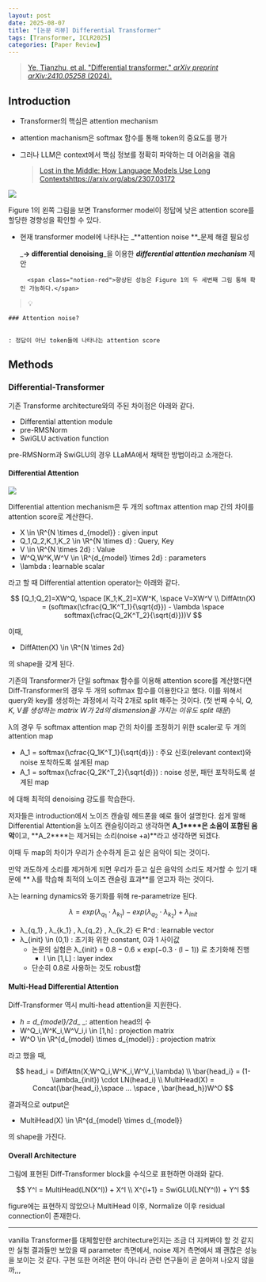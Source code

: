 ```yaml
---
layout: post
date: 2025-08-07
title: "[논문 리뷰] Differential Transformer"
tags: [Transformer, ICLR2025]
categories: [Paper Review]
---
```


> [Ye, Tianzhu, et al. "Differential transformer." ](https://arxiv.org/abs/2410.05258)[_arXiv preprint arXiv:2410.05258_](https://arxiv.org/abs/2410.05258)[ (2024).](https://arxiv.org/abs/2410.05258)



## Introduction

- Transformer의 핵심은 attention mechanism
- attention machanism은 softmax 함수를 통해 token의 중요도를 평가
- 그러나 LLM은 context에서 핵심 정보를 정확히 파악하는 데 어려움을 겪음

	> [Lost in the Middle: How Language Models Use Long Contextshttps://arxiv.org/abs/2307.03172](https://arxiv.org/abs/2307.03172)


![](https://prod-files-secure.s3.us-west-2.amazonaws.com/542b861c-36a8-4051-84e5-8804b6728dba/9083ea56-691a-4752-ae26-47f403431ac8/image.png?X-Amz-Algorithm=AWS4-HMAC-SHA256&X-Amz-Content-Sha256=UNSIGNED-PAYLOAD&X-Amz-Credential=ASIAZI2LB4663QRZQQMA%2F20250924%2Fus-west-2%2Fs3%2Faws4_request&X-Amz-Date=20250924T132007Z&X-Amz-Expires=3600&X-Amz-Security-Token=IQoJb3JpZ2luX2VjENX%2F%2F%2F%2F%2F%2F%2F%2F%2F%2FwEaCXVzLXdlc3QtMiJGMEQCIAuvvf1DuHdqvfOqggkB9pMNGIVWJ%2B9ALJiFiOdiUDI0AiAi%2FjXMrvSlz%2FQADUn489NzAH99ygNgdsEV5kVQEOiTSyr%2FAwheEAAaDDYzNzQyMzE4MzgwNSIM3IWtKmEGXGMfrwEpKtwDvAS6DY35IF0v%2BZ%2FTVlngp8OA01yayEBqC6OoVwmxVSXNPlbjHH8QGFX4K5QA6CZoJPA3IG87EbHKgzrO9ZYZfo6fbRTO%2B7ZyUP53Shh41Hjd8vYiPudAxhcamdW0UjlRTZa7spBECIAyjGgSA%2Fgnj%2BOzL4VYT1vnb%2BzRSWzGF2MdJZSjZzOTAgqDN9v1fd70OOZNkwwvuKF01gSbUVYQnDd7kmrIrZrvuNlCv0vrQA9n0PPs7jjCOBxUsbp3fsBAFseVJ5pupCS0BZV03dVOusPD0P0CtVBeVd6lXpoqjHsPIzwSf38F2AHWEdBs9aG7xElmAgjCKJ%2B8XbXY3c97L%2Fy5%2BNDVhcT%2Fi38B3ubqoVAR%2BO21%2FDY4O0VXxpvIZUACRhG0UYgN4AXm%2FBjsx7AsOV8pWZRujHktdA%2FNIXl5MkR7A%2BInuDsG79l7rFnYT%2Fewg3VElUthHt%2Fal3WZS6csbLhfEDssplH2RSyedzK6J%2Fqnj3CZCqdiIjc3B4bqfuowXZTYiOIEIaqanDz8F85xcFXF5r1cAA910sRWEoFEAjC91He9Rvs3ZlwyLZJf%2FnK%2Fhxpup3UIADJ6%2Fg1WRGwabGt%2FKwuzLssZ7S5YbY96BZaFWv%2FcIJ74AtaMqlwwwdHPxgY6pgEUl8LWtbANwG%2FukOzicWsSd%2FDM8ExCMs4u3n3k1XP4G09YFxYL%2FdOwhHUDhNxDrhtaEdNMT9UVbo%2FKLNfCysSWVEbFgLLbYzNriyGRu60BuWjptwnpIAcT68kNniLcNJIogUOxkhw%2Bpo1JL3mPbpozjg6p3OEFIF4cPqHXrYnAi06TWYOTlxh0lhm1%2BegtsZMKRp3U9V5gibU4kH%2FA4XvLCNt%2FAlF1&X-Amz-Signature=093270ce5bbeaa90643b36604920fdfe68a36c1adb4a590649c12eb010550687&X-Amz-SignedHeaders=host&x-amz-checksum-mode=ENABLED&x-id=GetObject)


Figure 1의 왼쪽 그림을 보면 Transformer model이 정답에 낮은 attention score를 할당한 경향성을 확인할 수 있다.

- 현재 transformer model에 나타나는 _**attention noise **_문제 해결 필요성

	_**→ differential denoising**_을 이용한 _**differential attention mechanism**_ 제안


		<span class="notion-red">향상된 성능은 Figure 1의 두 세번째 그림 통해 확인 가능하다.</span>


> 💡 


	### Attention noise?


	: 정답이 아닌 token들에 나타나는 attention score



## Methods



### Differential-Transformer


기존 Transforme architecture와의 주된 차이점은 아래와 같다.

- Differential attention module
- pre-RMSNorm
- SwiGLU activation function

pre-RMSNorm과 SwiGLU의 경우 LLaMA에서 채택한 방법이라고 소개한다.



#### Differential Attention


![](https://prod-files-secure.s3.us-west-2.amazonaws.com/542b861c-36a8-4051-84e5-8804b6728dba/116d70b2-1963-4810-9167-f4c7d8a06e8f/image.png?X-Amz-Algorithm=AWS4-HMAC-SHA256&X-Amz-Content-Sha256=UNSIGNED-PAYLOAD&X-Amz-Credential=ASIAZI2LB4663QRZQQMA%2F20250924%2Fus-west-2%2Fs3%2Faws4_request&X-Amz-Date=20250924T132007Z&X-Amz-Expires=3600&X-Amz-Security-Token=IQoJb3JpZ2luX2VjENX%2F%2F%2F%2F%2F%2F%2F%2F%2F%2FwEaCXVzLXdlc3QtMiJGMEQCIAuvvf1DuHdqvfOqggkB9pMNGIVWJ%2B9ALJiFiOdiUDI0AiAi%2FjXMrvSlz%2FQADUn489NzAH99ygNgdsEV5kVQEOiTSyr%2FAwheEAAaDDYzNzQyMzE4MzgwNSIM3IWtKmEGXGMfrwEpKtwDvAS6DY35IF0v%2BZ%2FTVlngp8OA01yayEBqC6OoVwmxVSXNPlbjHH8QGFX4K5QA6CZoJPA3IG87EbHKgzrO9ZYZfo6fbRTO%2B7ZyUP53Shh41Hjd8vYiPudAxhcamdW0UjlRTZa7spBECIAyjGgSA%2Fgnj%2BOzL4VYT1vnb%2BzRSWzGF2MdJZSjZzOTAgqDN9v1fd70OOZNkwwvuKF01gSbUVYQnDd7kmrIrZrvuNlCv0vrQA9n0PPs7jjCOBxUsbp3fsBAFseVJ5pupCS0BZV03dVOusPD0P0CtVBeVd6lXpoqjHsPIzwSf38F2AHWEdBs9aG7xElmAgjCKJ%2B8XbXY3c97L%2Fy5%2BNDVhcT%2Fi38B3ubqoVAR%2BO21%2FDY4O0VXxpvIZUACRhG0UYgN4AXm%2FBjsx7AsOV8pWZRujHktdA%2FNIXl5MkR7A%2BInuDsG79l7rFnYT%2Fewg3VElUthHt%2Fal3WZS6csbLhfEDssplH2RSyedzK6J%2Fqnj3CZCqdiIjc3B4bqfuowXZTYiOIEIaqanDz8F85xcFXF5r1cAA910sRWEoFEAjC91He9Rvs3ZlwyLZJf%2FnK%2Fhxpup3UIADJ6%2Fg1WRGwabGt%2FKwuzLssZ7S5YbY96BZaFWv%2FcIJ74AtaMqlwwwdHPxgY6pgEUl8LWtbANwG%2FukOzicWsSd%2FDM8ExCMs4u3n3k1XP4G09YFxYL%2FdOwhHUDhNxDrhtaEdNMT9UVbo%2FKLNfCysSWVEbFgLLbYzNriyGRu60BuWjptwnpIAcT68kNniLcNJIogUOxkhw%2Bpo1JL3mPbpozjg6p3OEFIF4cPqHXrYnAi06TWYOTlxh0lhm1%2BegtsZMKRp3U9V5gibU4kH%2FA4XvLCNt%2FAlF1&X-Amz-Signature=a9c98287b251729c26b8d176f60ba276530d9c4432c44af1868a29525510071e&X-Amz-SignedHeaders=host&x-amz-checksum-mode=ENABLED&x-id=GetObject)


Differential attention mechanism은 두 개의 softmax attention map 간의 차이를 attention score로 계산한다.

- X \in \R^{N \times d\_{model}} : given input
- Q\_1,Q\_2,K\_1,K\_2 \in \R^{N \times d} : Query, Key
- V \in \R^{N \times 2d} : Value
- W^Q,W^K,W^V \in \R^{d\_{model} \times 2d} : parameters
- \lambda : learnable scalar

라고 할 때 Differential attention operator는 아래와 같다.


$$
[Q_1;Q_2]=XW^Q, \space [K_1;K_2]=XW^K, \space V=XW^V \\
DiffAttn(X) = (softmax(\cfrac{Q_1K^T_1}{\sqrt{d}}) - \lambda \space softmax(\cfrac{Q_2K^T_2}{\sqrt{d}}))V
$$


이때,

- DiffAtten(X) \in \R^{N \times 2d}

의 shape을 갖게 된다.


기존의 Transformer가 단일 softmax 함수를 이용해 attention score를 계산했다면 Diff-Transformer의 경우 두 개의 softmax 함수를 이용한다고 했다. 이를 위해서 query와 key를 생성하는 과정에서 각각 2개로 split 해주는 것이다. <span class="notion-red">(첫 번째 수식, </span><span class="notion-red">_Q, K, V를 생성하는 matrix W가 2d의 dismension을 가지는 이유도 split 때문_</span><span class="notion-red">)</span>


 λ의 경우 두 softmax attention map 간의 차이를 조정하기 위한 scaler로 두 개의 attention map

- A\_1 = softmax(\cfrac{Q\_1K^T\_1}{\sqrt{d}}) : 주요 신호(relevant context)와 noise 포착하도록 설계된 map
- A\_1 = softmax(\cfrac{Q\_2K^T\_2}{\sqrt{d}}) : noise 성분, 패턴 포착하도록 설계된 map 

에 대해 최적의 denoising 강도를 학습한다.


저자들은 introduction에서 노이즈 캔슬링 헤드폰을 예로 들어 설명한다. 쉽게 말해 Differential Attention을 노이즈 캔슬링이라고 생각하면 **A\_1****은 소음이 포함된 음악**이고, **A\_2****는 제거되는 소리(noise +a)**라고 생각하면 되겠다. 


이때 두 map의 차이가 우리가 순수하게 듣고 싶은 음악이 되는 것이다. 


만약 과도하게 소리를 제거하게 되면 우리가 듣고 싶은 음악의 소리도 제거할 수 있기 때문에 ** λ를 학습해 최적의 노이즈 캔슬링 효과**를 얻고자 하는 것이다.


λ는 learning dynamics와 동기화를 위해 re-parametrize 된다.


$$
\lambda = exp(\lambda_{q_1} \cdot \lambda_{k_1}) - exp(\lambda_{q_2} \cdot \lambda_{k_2}) + \lambda_{init}
$$

- λ\_{q\_1} , λ\_{k\_1} , λ\_{q\_2} , λ\_{k\_2} ∈ R^d : learnable vector
- λ\_{init} \in (0,1) : 초기화 위한 constant, 0과 1 사이값
	- 논문의 실험은 λ\_{init} = 0.8 − 0.6 × exp(−0.3 · (l − 1)) 로 초기화해 진행
		- l \in [1,L] : layer index
	- 단순히 0.8로 사용하는 것도 robust함


#### **Multi-Head Differential Attention**


Diff-Transformer 역시 multi-head attention을 지원한다.

- _h = d\_{model}/2d__ _: attention head의 수
- W^Q\_i,W^K\_i,W^V\_i,i \in [1,h] : projection matrix
- W^O \in \R^{d\_{model} \times d\_{model}} : projection matrix

라고 했을 때,


$$
head_i = DiffAttn(X;W^Q_i,W^K_i,W^V_i,\lambda) \\
\bar{head_i} = (1-\lambda_{init}) \cdot LN(head_i) \\
MultiHead(X) = Concat(\bar{head_i},\space ... \space , \bar{head_h})W^O
$$


결과적으로 output은

- MultiHead(X) \in \R^{d\_{model} \times d\_{model}}

의 shape을 가진다.



#### Overall Architecture


그림에 표현된 Diff-Transformer block을 수식으로 표현하면 아래와 같다.


$$
Y^l = MultiHead(LN(X^l)) + X^l \\
X^{l+1} = SwiGLU(LN(Y^l)) + Y^l
$$


figure에는 표현하지 않았으나 MultiHead 이후, Normalize 이후 residual connection이 존재한다.


---


vanilla Transformer를 대체할만한 architecture인지는 조금 더 지켜봐야 할 것 같지만 실험 결과들만 보았을 때 parameter 측면에서, noise 제거 측면에서 꽤 괜찮은 성능을 보이는 것 같다. 구현 또한 어려운 편이 아니라 관련 연구들이 곧 쏟아져 나오지 않을까,,,

